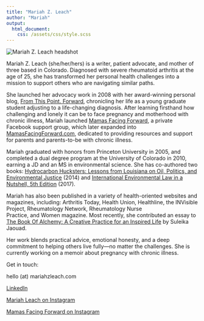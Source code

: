 ```yaml
---
title: "Mariah Z. Leach"
author: "Mariah"
output: 
  html_document:
    css: /assets/css/style.scss
---
```


![Mariah Z. Leach headshot](https://mariahzleach.com/images/mzl-background.jpg)


Mariah Z. Leach (she/her/hers) is a writer, patient advocate, and mother of three based in Colorado. Diagnosed with severe rheumatoid arthritis at the age of 25, she has transformed her personal health challenges into a mission to support others who are navigating similar paths. 

She launched her advocacy work in 2008 with her award-winning personal blog, [From This Point. Forward](http://www.fromthispointforward.com), chronicling her life as a young graduate student adjusting to a life-changing diagnosis. After learning firsthand how challenging and lonely it can be to face pregnancy and motherhood with chronic illness, Mariah launched [Mamas Facing Forward](https://www.facebook.com/groups/mamasfacingforward), a private Facebook support group, which later expanded into [MamasFacingForward.com](https://www.mamasfacingforward.com), dedicated to providing resources and support for parents and parents-to-be with chronic illness.

Mariah graduated with honors from Princeton University in 2005, and completed a dual degree program at the University of Colorado in 2010, earning a JD and an MS in environmental science. She has co-authored two books: [Hydrocarbon Hucksters: Lessons from Louisiana on Oil, Politics, and Environmental Justice](https://www.goodreads.com/book/show/17783332-hydrocarbon-hucksters) (2014) and [International Environmental Law in a Nutshell, 5th Edition](https://www.goodreads.com/book/show/35519769-international-environmental-law-in-a-nutshell) (2017). 

Mariah has also been published in a variety of health-oriented websites and magazines, including: Arthritis Today, Health Union, Healthline, the INVisible Project, Rheumatology Network, Rheumatology Nurse Practice, and Women magazine. Most recently, she contributed an essay to [The Book Of Alchemy: A Creative Practice for an Inspired Life](https://www.goodreads.com/book/show/217245588-the-book-of-alchemy) by Suleika Jaouad. 

Her work blends practical advice, emotional honesty, and a deep commitment to helping others live fully—no matter the challenges. She is currently working on a memoir about pregnancy with chronic illness.

Get in touch:

hello (at) mariahzleach.com

[LinkedIn](https://www.linkedin.com/in/mariahzebrowski/)

[Mariah Leach on Instagram](https://www.instagram.com/fromthispoint.forward)

[Mamas Facing Forward on Instagram](https://www.instagram.com/mamasforward/)